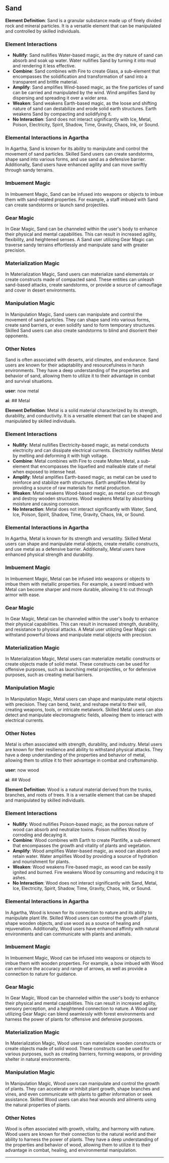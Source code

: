 ## Sand

**Element Definition**: Sand is a granular substance made up of finely divided rock and mineral particles. It is a versatile element that can be manipulated and controlled by skilled individuals.

### Element Interactions

- **Nullify**: Sand nullifies Water-based magic, as the dry nature of sand can absorb and soak up water. Water nullifies Sand by turning it into mud and rendering it less effective.
- **Combine**: Sand combines with Fire to create Glass, a sub-element that encompasses the solidification and transformation of sand into a transparent and brittle material.
- **Amplify**: Sand amplifies Wind-based magic, as the fine particles of sand can be carried and manipulated by the wind. Wind amplifies Sand by dispersing and spreading it over a wider area.
- **Weaken**: Sand weakens Earth-based magic, as the loose and shifting nature of sand can destabilize and erode solid earth structures. Earth weakens Sand by compacting and solidifying it.
- **No Interaction**: Sand does not interact significantly with Ice, Metal, Poison, Electricity, Spirit, Shadow, Time, Gravity, Chaos, Ink, or Sound.

### Elemental Interactions in Agartha

In Agartha, Sand is known for its ability to manipulate and control the movement of sand particles. Skilled Sand users can create sandstorms, shape sand into various forms, and use sand as a defensive barrier. Additionally, Sand users have enhanced agility and can move swiftly through sandy terrains.

### Imbuement Magic

In Imbuement Magic, Sand can be infused into weapons or objects to imbue them with sand-related properties. For example, a staff imbued with Sand can create sandstorms or launch sand projectiles.

### Gear Magic

In Gear Magic, Sand can be channeled within the user's body to enhance their physical and mental capabilities. This can result in increased agility, flexibility, and heightened senses. A Sand user utilizing Gear Magic can traverse sandy terrains effortlessly and manipulate sand with greater precision.

### Materialization Magic

In Materialization Magic, Sand users can materialize sand elementals or create constructs made of compacted sand. These entities can unleash sand-based attacks, create sandstorms, or provide a source of camouflage and cover in desert environments.

### Manipulation Magic

In Manipulation Magic, Sand users can manipulate and control the movement of sand particles. They can shape sand into various forms, create sand barriers, or even solidify sand to form temporary structures. Skilled Sand users can also create sandstorms to blind and disorient their opponents.

### Other Notes

Sand is often associated with deserts, arid climates, and endurance. Sand users are known for their adaptability and resourcefulness in harsh environments. They have a deep understanding of the properties and behavior of sand, allowing them to utilize it to their advantage in combat and survival situations.

**user**: now metal

**ai**: ## Metal

**Element Definition**: Metal is a solid material characterized by its strength, durability, and conductivity. It is a versatile element that can be shaped and manipulated by skilled individuals.

### Element Interactions

- **Nullify**: Metal nullifies Electricity-based magic, as metal conducts electricity and can dissipate electrical currents. Electricity nullifies Metal by melting and deforming it with high voltage.
- **Combine**: Metal combines with Fire to create Molten Metal, a sub-element that encompasses the liquefied and malleable state of metal when exposed to intense heat.
- **Amplify**: Metal amplifies Earth-based magic, as metal can be used to reinforce and stabilize earth structures. Earth amplifies Metal by providing a source of raw materials for metal production.
- **Weaken**: Metal weakens Wood-based magic, as metal can cut through and destroy wooden structures. Wood weakens Metal by absorbing moisture and causing corrosion.
- **No Interaction**: Metal does not interact significantly with Water, Sand, Ice, Poison, Spirit, Shadow, Time, Gravity, Chaos, Ink, or Sound.

### Elemental Interactions in Agartha

In Agartha, Metal is known for its strength and versatility. Skilled Metal users can shape and manipulate metal objects, create metallic constructs, and use metal as a defensive barrier. Additionally, Metal users have enhanced physical strength and durability.

### Imbuement Magic

In Imbuement Magic, Metal can be infused into weapons or objects to imbue them with metallic properties. For example, a sword imbued with Metal can become sharper and more durable, allowing it to cut through armor with ease.

### Gear Magic

In Gear Magic, Metal can be channeled within the user's body to enhance their physical capabilities. This can result in increased strength, durability, and resistance to physical attacks. A Metal user utilizing Gear Magic can withstand powerful blows and manipulate metal objects with precision.

### Materialization Magic

In Materialization Magic, Metal users can materialize metallic constructs or create objects made of solid metal. These constructs can be used for offensive purposes, such as launching metal projectiles, or for defensive purposes, such as creating metal barriers.

### Manipulation Magic

In Manipulation Magic, Metal users can shape and manipulate metal objects with precision. They can bend, twist, and reshape metal to their will, creating weapons, tools, or intricate metalwork. Skilled Metal users can also detect and manipulate electromagnetic fields, allowing them to interact with electrical currents.

### Other Notes

Metal is often associated with strength, durability, and industry. Metal users are known for their resilience and ability to withstand physical attacks. They have a deep understanding of the properties and behavior of metal, allowing them to utilize it to their advantage in combat and craftsmanship.

**user**: now wood

**ai**: ## Wood

**Element Definition**: Wood is a natural material derived from the trunks, branches, and roots of trees. It is a versatile element that can be shaped and manipulated by skilled individuals.

### Element Interactions

- **Nullify**: Wood nullifies Poison-based magic, as the porous nature of wood can absorb and neutralize toxins. Poison nullifies Wood by corroding and decaying it.
- **Combine**: Wood combines with Earth to create Plantlife, a sub-element that encompasses the growth and vitality of plants and vegetation.
- **Amplify**: Wood amplifies Water-based magic, as wood can absorb and retain water. Water amplifies Wood by providing a source of hydration and nourishment for plants.
- **Weaken**: Wood weakens Fire-based magic, as wood can be easily ignited and burned. Fire weakens Wood by consuming and reducing it to ashes.
- **No Interaction**: Wood does not interact significantly with Sand, Metal, Ice, Electricity, Spirit, Shadow, Time, Gravity, Chaos, Ink, or Sound.

### Elemental Interactions in Agartha

In Agartha, Wood is known for its connection to nature and its ability to manipulate plant life. Skilled Wood users can control the growth of plants, shape wooden objects, and use wood as a source of healing and rejuvenation. Additionally, Wood users have enhanced affinity with natural environments and can communicate with plants and animals.

### Imbuement Magic

In Imbuement Magic, Wood can be infused into weapons or objects to imbue them with wooden properties. For example, a bow imbued with Wood can enhance the accuracy and range of arrows, as well as provide a connection to nature for guidance.

### Gear Magic

In Gear Magic, Wood can be channeled within the user's body to enhance their physical and mental capabilities. This can result in increased agility, sensory perception, and a heightened connection to nature. A Wood user utilizing Gear Magic can blend seamlessly with forest environments and harness the power of plants for offensive and defensive purposes.

### Materialization Magic

In Materialization Magic, Wood users can materialize wooden constructs or create objects made of solid wood. These constructs can be used for various purposes, such as creating barriers, forming weapons, or providing shelter in natural environments.

### Manipulation Magic

In Manipulation Magic, Wood users can manipulate and control the growth of plants. They can accelerate or inhibit plant growth, shape branches and vines, and even communicate with plants to gather information or seek assistance. Skilled Wood users can also heal wounds and ailments using the natural properties of plants.

### Other Notes

Wood is often associated with growth, vitality, and harmony with nature. Wood users are known for their connection to the natural world and their ability to harness the power of plants. They have a deep understanding of the properties and behavior of wood, allowing them to utilize it to their advantage in combat, healing, and environmental manipulation.


------------------------------------------------
